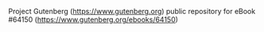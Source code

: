 Project Gutenberg (https://www.gutenberg.org) public repository for
eBook #64150 (https://www.gutenberg.org/ebooks/64150)
